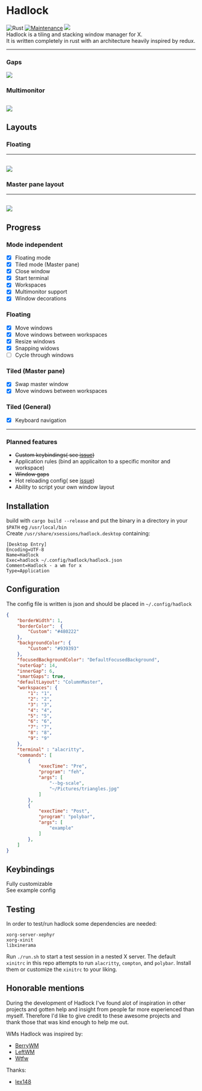 # Hadlock  
![Rust](https://github.com/AdaShoelace/hadlock/workflows/Rust/badge.svg?branch=master)
[![Maintenance](https://img.shields.io/badge/Maintained%3F-yes-green.svg)](https://bitbucket.org/lbesson/ansi-colors)
[![](https://tokei.rs/b1/github/AdaShoelace/hadlock?category=code)](https://github.com/XAMPPRocky/tokei)  
Hadlock is a tiling and stacking window manager for X.  
It is written completely in rust with an architecture heavily inspired by redux.  


---
### Gaps
![](./resources/gaps.jpg)
### Multimonitor
![](./resources/multimonitor.gif)
---
## Layouts  
### Floating  
---
![](./resources/hadlock-floating.jpg)
---
### Master pane layout  
---
![](./resources/master_pane.jpg)
---

## Progress

### Mode independent  
- [x] Floating mode
- [x] Tiled mode (Master pane)
- [x] Close window
- [x] Start terminal
- [x] Workspaces
- [x] Multimonitor support 
- [x] Window decorations
### Floating  
- [x] Move windows  
- [x] Move windows between workspaces  
- [x] Resize windows 
- [x] Snapping widows
- [ ] Cycle through windows
### Tiled (Master pane) 
- [x] Swap master window
- [x] Move windows between workspaces 
### Tiled (General)
- [x] Keyboard navigation

---  
### Planned features  
- ~~Custom keybindings( see [issue](/../../issues/38))~~
- Application rules (bind an applicaiton to a specific monitor and workspace)
- ~~Window gaps~~
- Hot reloading config( see [issue](/../../issues/42))  
- Ability to script your own window layout  


## Installation
build with `cargo build --release` and put the binary in a directory in your `$PATH` eg `/usr/local/bin`  
Create `/usr/share/xsessions/hadlock.desktop` containing:  

```
[Desktop Entry]
Encoding=UTF-8
Name=Hadlock
Exec=hadlock ~/.config/hadlock/hadlock.json
Comment=Hadlock - a wm for x
Type=Application

```


## Configuration
The config file is written is json and should be placed in `~/.config/hadlock`  

```json
{
	"borderWidth": 1,
	"borderColor": 	{
		"Custom": "#480222"
	},
	"backgroundColor": {
		"Custom": "#939393"
	},
	"focusedBackgroundColor": "DefaultFocusedBackground",
	"outerGap": 14,
	"innerGap": 6,
	"smartGaps": true,
	"defaultLayout": "ColumnMaster",
	"workspaces": {
		"1": "1",
		"2": "2",
		"3": "3",
		"4": "4",
		"5": "5",
		"6": "6",
		"7": "7",
		"8": "8",
		"9": "9"
	},
	"terminal" : "alacritty",
	"commands": [
		{
			"execTime": "Pre",
			"program": "feh",
			"args": [
				"--bg-scale",
				"~/Pictures/triangles.jpg"
			]
		},
		{
			"execTime": "Post",
			"program": "polybar",
			"args": [
				"example"
			]
		},
	]
}

```

## Keybindings  
Fully customizable  
See example config

## Testing
In order to test/run hadlock some dependencies are needed:
```
xorg-server-xephyr
xorg-xinit
libxinerama
```

Run `./run.sh` to start a test session in a nested X server. The default `xinitrc` in this repo attempts to run `alacritty`, `compton`, and `polybar`. Install them or customize the `xinitrc` to your liking.

## Honorable mentions
During the development of Hadlock I've found alot of inspiration in other projects and gotten help and insight from people far more experienced than myself.
Therefore I'd like to give credit to these awesome projects and thank those that was kind enough to help me out.

WMs Hadlock was inspired by:
- [BerryWM](https://github.com/JLErvin/berry)
- [LeftWM](https://github.com/leftwm/leftwm)
- [Wtfw](https://github.com/Kintaro/wtftw)

Thanks:
- [lex148](https://github.com/lex148)
